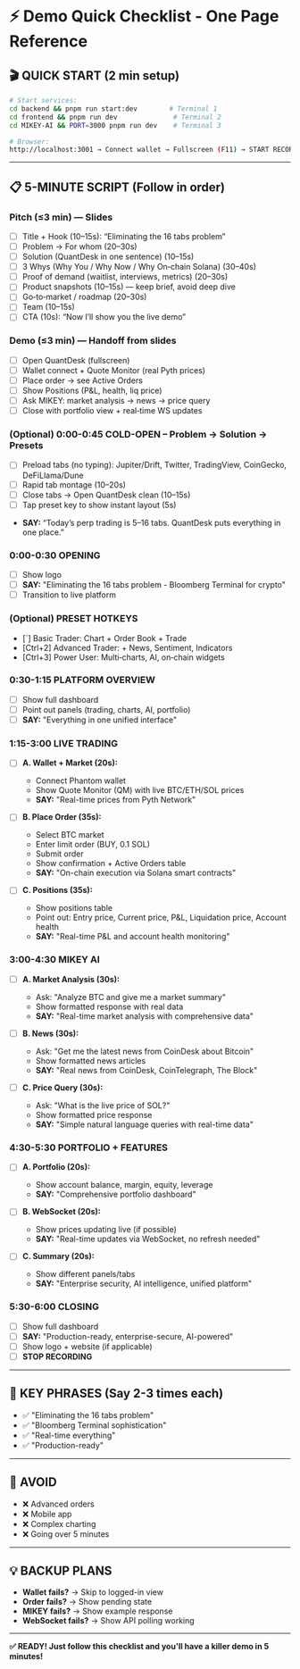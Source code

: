# ⚡ Demo Quick Checklist - One Page Reference

## 🎬 QUICK START (2 min setup)
```bash
# Start services:
cd backend && pnpm run start:dev        # Terminal 1
cd frontend && pnpm run dev              # Terminal 2  
cd MIKEY-AI && PORT=3000 pnpm run dev    # Terminal 3

# Browser:
http://localhost:3001 → Connect wallet → Fullscreen (F11) → START RECORDING!
```

---

## 📋 5-MINUTE SCRIPT (Follow in order)

### Pitch (≤3 min) — Slides
- [ ] Title + Hook (10–15s): “Eliminating the 16 tabs problem”
- [ ] Problem → For whom (20–30s)
- [ ] Solution (QuantDesk in one sentence) (10–15s)
- [ ] 3 Whys (Why You / Why Now / Why On‑chain Solana) (30–40s)
- [ ] Proof of demand (waitlist, interviews, metrics) (20–30s)
- [ ] Product snapshots (10–15s) — keep brief, avoid deep dive
- [ ] Go‑to‑market / roadmap (20–30s)
- [ ] Team (10–15s)
- [ ] CTA (10s): “Now I’ll show you the live demo”

### Demo (≤3 min) — Handoff from slides
- [ ] Open QuantDesk (fullscreen)
- [ ] Wallet connect + Quote Monitor (real Pyth prices)
- [ ] Place order → see Active Orders
- [ ] Show Positions (P&L, health, liq price)
- [ ] Ask MIKEY: market analysis → news → price query
- [ ] Close with portfolio view + real‑time WS updates

### (Optional) 0:00-0:45 COLD-OPEN – Problem → Solution → Presets
- [ ] Preload tabs (no typing): Jupiter/Drift, Twitter, TradingView, CoinGecko, DeFiLlama/Dune
- [ ] Rapid tab montage (10–20s)
- [ ] Close tabs → Open QuantDesk clean (10–15s)
- [ ] Tap preset key to show instant layout (5s)
- **SAY:** “Today’s perp trading is 5–16 tabs. QuantDesk puts everything in one place.”

### **0:00-0:30 OPENING**
- [ ] Show logo
- [ ] **SAY:** "Eliminating the 16 tabs problem - Bloomberg Terminal for crypto"
- [ ] Transition to live platform

### (Optional) PRESET HOTKEYS
- [`] Basic Trader: Chart + Order Book + Trade
- [Ctrl+2] Advanced Trader: + News, Sentiment, Indicators
- [Ctrl+3] Power User: Multi‑charts, AI, on‑chain widgets

### **0:30-1:15 PLATFORM OVERVIEW**
- [ ] Show full dashboard
- [ ] Point out panels (trading, charts, AI, portfolio)
- [ ] **SAY:** "Everything in one unified interface"

### **1:15-3:00 LIVE TRADING**
- [ ] **A. Wallet + Market (20s):**
  - Connect Phantom wallet
  - Show Quote Monitor (QM) with live BTC/ETH/SOL prices
  - **SAY:** "Real-time prices from Pyth Network"
  
- [ ] **B. Place Order (35s):**
  - Select BTC market
  - Enter limit order (BUY, 0.1 SOL)
  - Submit order
  - Show confirmation + Active Orders table
  - **SAY:** "On-chain execution via Solana smart contracts"
  
- [ ] **C. Positions (35s):**
  - Show positions table
  - Point out: Entry price, Current price, P&L, Liquidation price, Account health
  - **SAY:** "Real-time P&L and account health monitoring"

### **3:00-4:30 MIKEY AI**
- [ ] **A. Market Analysis (30s):**
  - Ask: "Analyze BTC and give me a market summary"
  - Show formatted response with real data
  - **SAY:** "Real-time market analysis with comprehensive data"
  
- [ ] **B. News (30s):**
  - Ask: "Get me the latest news from CoinDesk about Bitcoin"
  - Show formatted news articles
  - **SAY:** "Real news from CoinDesk, CoinTelegraph, The Block"
  
- [ ] **C. Price Query (30s):**
  - Ask: "What is the live price of SOL?"
  - Show formatted price response
  - **SAY:** "Simple natural language queries with real-time data"

### **4:30-5:30 PORTFOLIO + FEATURES**
- [ ] **A. Portfolio (20s):**
  - Show account balance, margin, equity, leverage
  - **SAY:** "Comprehensive portfolio dashboard"
  
- [ ] **B. WebSocket (20s):**
  - Show prices updating live (if possible)
  - **SAY:** "Real-time updates via WebSocket, no refresh needed"
  
- [ ] **C. Summary (20s):**
  - Show different panels/tabs
  - **SAY:** "Enterprise security, AI intelligence, unified platform"

### **5:30-6:00 CLOSING**
- [ ] Show full dashboard
- [ ] **SAY:** "Production-ready, enterprise-secure, AI-powered"
- [ ] Show logo + website (if applicable)
- [ ] **STOP RECORDING**

---

## 🎯 KEY PHRASES (Say 2-3 times each)
- ✅ "Eliminating the 16 tabs problem"
- ✅ "Bloomberg Terminal sophistication"
- ✅ "Real-time everything"
- ✅ "Production-ready"

---

## 🚨 AVOID
- ❌ Advanced orders
- ❌ Mobile app
- ❌ Complex charting
- ❌ Going over 5 minutes

---

## 💡 BACKUP PLANS
- **Wallet fails?** → Skip to logged-in view
- **Order fails?** → Show pending state
- **MIKEY fails?** → Show example response
- **WebSocket fails?** → Show API polling working

---

**✅ READY! Just follow this checklist and you'll have a killer demo in 5 minutes!**

